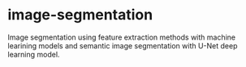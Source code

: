 # image-segmentation
Image segmentation using feature extraction methods with machine learining models and semantic image segmentation with U-Net deep learning model.
